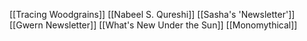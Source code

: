 [[Tracing Woodgrains]]
[[Nabeel S. Qureshi]]
[[Sasha's 'Newsletter']]
[[Gwern Newsletter]]
[[What's New Under the Sun]]
[[Monomythical]]
